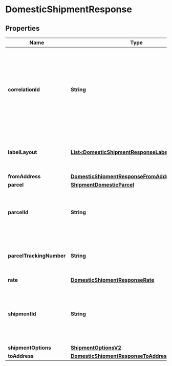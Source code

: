 

# DomesticShipmentResponse


## Properties

| Name | Type | Description | Notes |
|------------ | ------------- | ------------- | -------------|
|**correlationId** | **String** | This is a GUID (globally unique identifier) that&#39;s automatically generated for every request that the webserver receives. |  [optional] |
|**labelLayout** | [**List&lt;DomesticShipmentResponseLabelLayoutInner&gt;**](DomesticShipmentResponseLabelLayoutInner.md) | This indicates the label layout and generated label details |  [optional] |
|**fromAddress** | [**DomesticShipmentResponseFromAddress**](DomesticShipmentResponseFromAddress.md) |  |  [optional] |
|**parcel** | [**ShipmentDomesticParcel**](ShipmentDomesticParcel.md) |  |  [optional] |
|**parcelId** | **String** | &gt;-Parcel Id is optional and would be visible in case when is present in the request. |  [optional] |
|**parcelTrackingNumber** | **String** | The Tracking number given to the Parcel for tracking purpose. |  [optional] |
|**rate** | [**DomesticShipmentResponseRate**](DomesticShipmentResponseRate.md) |  |  [optional] |
|**shipmentId** | **String** | A unique identifier  for the shipment, generated by the system in response to shipment purchase.. |  [optional] |
|**shipmentOptions** | [**ShipmentOptionsV2**](ShipmentOptionsV2.md) |  |  [optional] |
|**toAddress** | [**DomesticShipmentResponseToAddress**](DomesticShipmentResponseToAddress.md) |  |  [optional] |



